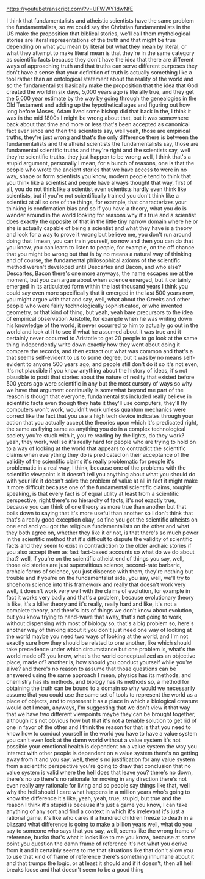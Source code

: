https://youtubetranscript.com/?v=UFWWY1dwNfE

 I think that fundamentalists and atheistic scientists have the same problem the fundamentalists, so we could say the Christian fundamentalists in the US make the proposition that biblical stories, we'll call them mythological stories are literal representations of the truth and that might be true depending on what you mean by literal but what they mean by literal, or what they attempt to make literal mean is that they're in the same category as scientific facts because they don't have the idea that there are different ways of approaching truth and that truths can serve different purposes they don't have a sense that your definition of truth is actually something like a tool rather than an ontological statement about the reality of the world and so the fundamentalists basically make the proposition that the idea that God created the world in six days, 5,000 years ago is literally true, and they get the 5,000 year estimate by the way by going through the genealogies in the Old Testament and adding up the hypothetical ages and figuring out how long before Moses, Adam lived some bishop did that back in the, I think it was in the mid 1800s I might be wrong about that, but it was somewhere back about that time and more or less that's been accepted as canonical fact ever since and then the scientists say, well yeah, those are empirical truths, they're just wrong and that's the only difference there is between the fundamentalists and the atheist scientists the fundamentalists say, those are fundamental scientific truths and they're right and the scientists say, well they're scientific truths, they just happen to be wrong well, I think that's a stupid argument, personally I mean, for a bunch of reasons, one is that the people who wrote the ancient stories that we have access to were in no way, shape or form scientists you know, modern people tend to think that you think like a scientist and people have always thought that way, first of all, you do not think like a scientist even scientists hardly even think like scientists, but if you're not scientifically trained you don't think like a scientist at all so one of the things, for example, that characterizes your thinking is confirmation bias and so if you have a theory, what you do is wander around in the world looking for reasons why it's true and a scientist does exactly the opposite of that in the little tiny narrow domain where he or she is actually capable of being a scientist and what they have is a theory and look for a way to prove it wrong but believe me, you don't run around doing that I mean, you can train yourself, so now and then you can do that you know, you can learn to listen to people, for example, on the off chance that you might be wrong but that is by no means a natural way of thinking and of course, the fundamental philosophical axioms of the scientific method weren't developed until Descartes and Bacon, and who else? Descartes, Bacon there's one more anyways, the name escapes me at the moment, but you can argue about when science emerged, but it certainly emerged in its articulated form within the last thousand years I think you could say even more specifically that it emerged in the last 500 years now, you might argue with that and say, well, what about the Greeks and other people who were fairly technologically sophisticated, or who invented geometry, or that kind of thing, but yeah, yeah bare precursors to the idea of empirical observation Aristotle, for example when he was writing down his knowledge of the world, it never occurred to him to actually go out in the world and look at it to see if what he assumed about it was true and it certainly never occurred to Aristotle to get 20 people to go look at the same thing independently write down exactly how they went about doing it compare the records, and then extract out what was common and that's a that seems self-evident to us to some degree, but it was by no means self-evident to anyone 500 years ago, and people still don't do it so it's not even, it's not plausible if you know anything about the history of ideas, it's not plausible to posit that stories about the nature of reality that existed before 500 years ago were scientific in any but the most cursory of ways so why we have that argument continually is somewhat beyond me part of the reason is though that everyone, fundamentalists included really believe in scientific facts even though they hate it they'll use computers, they'll fly computers won't work, wouldn't work unless quantum mechanics were correct like the fact that you use a high tech device indicates through your action that you actually accept the theories upon which it's predicated right, the same as flying same as anything you do in a complex technological society you're stuck with it, you're reading by the lights, do they work? yeah, they work, well so it's really hard for people who are trying to hold on to a way of looking at the world that appears to contradict the scientific claims when everything they do is predicated on their acceptance of the validity of the scientific claims it's really problematic for people it's problematic in a real way, I think, because one of the problems with the scientific viewpoint is it doesn't tell you anything about what you should do with your life it doesn't solve the problem of value at all in fact it might make it more difficult because one of the fundamental scientific claims, roughly speaking, is that every fact is of equal utility at least from a scientific perspective, right there's no hierarchy of facts, it's not exactly true, because you can think of one theory as more true than another but that boils down to saying that it's more useful than another so I don't think that that's a really good exception okay, so fine you got the scientific atheists on one end and you got the religious fundamentalists on the other and what they both agree on, whether they like it or not, is that there's so much power in the scientific method that it's difficult to dispute the validity of scientific facts and they seem to exist in contradiction to the older archaic stories if you also accept them as fast fact-based accounts so what do we do about that? well, if you're on the scientific atheist end of things you say, well, those old stories are just superstitious science, second-rate barbaric, archaic forms of science, you just dispense with them, they're nothing but trouble and if you're on the fundamentalist side, you say, well, we'll try to shoehorn science into this framework and really that doesn't work very well, it doesn't work very well with the claims of evolution, for example in fact it works very badly and that's a problem, because evolutionary theory is like, it's a killer theory and it's really, really hard and like, it's not a complete theory, and there's lots of things we don't know about evolution, but you know trying to hand-wave that away, that's not going to work, without dispensing with most of biology so, that's a big problem so, here's another way of thinking about it you don't just need one way of looking at the world maybe you need two ways of looking at the world, and I'm not exactly sure how they should be related to one another, like which should take precedence under which circumstance but one problem is, what's the world made of? you know, what's the world conceptualized as an objective place, made of? another is, how should you conduct yourself while you're alive? and there's no reason to assume that those questions can be answered using the same approach I mean, physics has its methods, and chemistry has its methods, and biology has its methods so, a method for obtaining the truth can be bound to a domain so why would we necessarily assume that you could use the same set of tools to represent the world as a place of objects, and to represent it as a place in which a biological creature would act I mean, anyways, I'm suggesting that we don't view it that way that we have two different viewpoints maybe they can be brought together, although it's not obvious how but that it's not a tenable solution to get rid of one in favor of the other and I think the reason for that is that you need to know how to conduct yourself in the world you have to have a value system you can't even look at the damn world without a value system it's not possible your emotional health is dependent on a value system the way you interact with other people is dependent on a value system there's no getting away from it and you say, well, there's no justification for any value system from a scientific perspective you're going to draw that conclusion that no value system is valid where the hell does that leave you? there's no down, there's no up there's no rationale for moving in any direction there's not even really any rationale for living and so people say things like that, well why the hell should I care what happens in a million years who's going to know the difference it's like, yeah, yeah, true, stupid, but true and the reason I think it's stupid is because it's just a game you know, I can take anything of any sort and find a context in which it's irrelevant it's just a rational game, it's like who cares if a hundred children freeze to death in a blizzard what difference is going to make a billion years well, what do you say to someone who says that you say, well, seems like the wrong frame of reference, bucko that's what it looks like to me you know, because at some point you question the damn frame of reference it's not what you derive from it and it certainly seems to me that situations like that don't allow you to use that kind of frame of reference there's something inhumane about it and that trumps the logic, or at least it should and if it doesn't, then all hell breaks loose and that doesn't seem to be a good thing